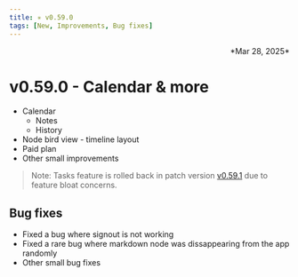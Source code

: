 ```yaml
---
title: ✳︎ v0.59.0
tags: [New, Improvements, Bug fixes]
---
```

<div align="right">*Mar 28, 2025*</div>

# v0.59.0 - Calendar & more


- Calendar
  - Notes
  - History
- Node bird view - timeline layout
- Paid plan
- Other small improvements

> Note: Tasks feature is rolled back in patch version [v0.59.1](/changelog/memotron/2025/Q2/v0.59.1) due to feature bloat concerns.

## Bug fixes

- Fixed a bug where signout is not working
- Fixed a rare bug where markdown node was dissappearing from the app randomly
- Other small bug fixes